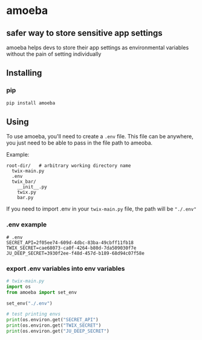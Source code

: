 # amoeba

## safer way to store sensitive app settings

amoeba helps devs to store their app settings as environmental variables without the pain of setting individually

## Installing
### pip
```bash
pip install amoeba
```

## Using
To use amoeba, you'll need to create a `.env` file. This file can be anywhere, you just need to be able to pass in the file path to ameoba.

Example:
```
root-dir/   # arbitrary working directory name
  twix-main.py
  .env
  twix_bar/
    __init__.py
    twix.py
    bar.py
```

If you need to import .env in your `twix-main.py` file, the path will be `"./.env"`

### .env example
```
# .env
SECRET_API=2f05ee74-609d-4dbc-83ba-49cbff11fb18
TWIX_SECRET=cae68073-ca0f-4264-b80d-7da509030f7e
JU_DEEP_SECRET=3930f2ee-f48d-457d-b189-68d94c07f58e
```

### export .env variables into env variables
```python
# twix-main.py
import os
from amoeba import set_env

set_env("./.env")

# test printing envs
print(os.environ.get("SECRET_API")
print(os.environ.get("TWIX_SECRET")
print(os.environ.get("JU_DEEP_SECRET")

